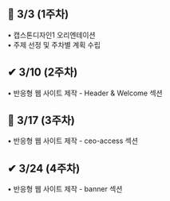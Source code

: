 <p align="center">
  <h2 align="left"> 🚩 3/3 (1주차) </h2>
  <p align="left">
  • 캡스톤디자인1 오리엔테이션<br/>
  • 주제 선정 및 주차별 계획 수립<br/> 
  
<p align="center">
  <h2 align="left"> ✔ 3/10 (2주차) </h2>
  <p align="left">
  • 반응형 웹 사이트 제작 - Header & Welcome 섹션 <br/>
  
<p align="center">
  <h2 align="left"> 🚩 3/17 (3주차) </h2>
  <p align="left">
  • 반응형 웹 사이트 제작 - ceo-access 섹션<br/>
  
<p align="center">
  <h2 align="left"> ✔ 3/24 (4주차) </h2>
  <p align="left">
  • 반응형 웹 사이트 제작 - banner 섹션<br/>
